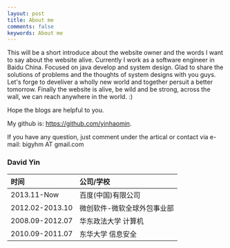 ```yaml
---
layout: post
title: About me
comments: false
keywords: About me
---
```


This will be a short introduce about the website owner and the words I want to say about the website alive. Currently I work as a software engineer in Baidu China. Focused on java develop and system design. Glad to share the solutions of problems and the thoughts of system designs with you guys. Let's forge to develiver a wholly new world and together persuit a better tomorrow.
Finally the website is alive, be wild and be strong, across the wall, we can reach anywhere in the world. :)

Hope the blogs are helpful to you. 

My github is: https://github.com/yinhaomin.

If you have any question, just comment under the artical or contact via e-mail: bigyhm AT gmail.com

### David Yin

| 时间              |  公司/学校                        | 
| :------           |:------                            |
|2013.11-Now        |  百度(中国)有限公司               |
|2012.02-2013.10    |  微创软件-微软全球外包事业部      |
|2008.09-2012.07    |  华东政法大学 计算机              |
|2010.09-2011.07    |  东华大学 信息安全                |
